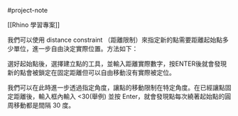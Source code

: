 #project-note 

[[Rhino 學習專案]]

我們可以使用 distance constraint （距離限制）來指定新的點需要距離起始點多少單位，進一步自由決定實際位置。方法如下：

選好起始點後，選擇建立點的工具，並輸入距離實際數字，按ENTER後就會發現新的點會被鎖定在固定距離但可以自由移動沒有實際被定位。

我們可以在此時進一步透過指定角度，讓點的移動限制在特定角度。在已經讓點固定距離後，輸入框內輸入 <30(舉例) 並按 Enter，就會發現點每次繞著起始點的圓周移動都是間隔 30 度。